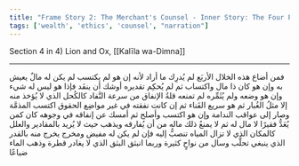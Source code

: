 ```yaml
---
title: "Frame Story 2: The Merchant's Counsel - Inner Story: The Four Principles of Prosperity"
tags: ['wealth', 'ethics', 'counsel', "narration"]
---
```


 Section 4 in 4) Lion and Ox, [[Kalīla wa-Dimna]]

---
فمن أضاع هذه الخلال الأربَع لم يُدرِك ما أراد لأنه إن هو لم يكتسب لم يكن له مالٌ يعيش به وإن هو كان ذا مال واكتساب ثم لم يُحكِم تقديره أوشك أن ينفَد فإذا هو ليس له شيء وإن هو وضعه ولم يُثَمِّره لم تمنعه قلةُ الإنفاق من سرعة النَّفاد كالكُحل الذي لا يُؤخذ منه إلا مثلُ الغُبار ثم هو سريع الفَناء ثم إن كانت نفقته في غير مواضِع الحقوق اكتسب المذمَّة وصار إلى عواقب الندامة وإن هو اكتسب وأصلح ثم أمسك عن إنفاقه في وجوهه كان كمن يُعَدُّ فقيرًا لا مال له ثم لا يمنعُ ذلك ماله من أن يُفارقه ويذهب حيث لا يُريد بالمقادير والعلل كالمكان الذي لا تزال المياه تنصبُّ إليه فإن لم يكن له مفيض ومخرج يخرج منه بالقدر الذي ينبغي تحلَّب وسال من نواحٍ كثيرة وربما انبثق البثق الذي لا يغادر قطرة وذهب الماء ضياعًا
